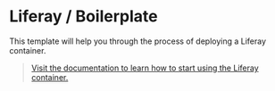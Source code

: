 # Liferay / Boilerplate

This template will help you through the process of deploying a Liferay container.

> [Visit the documentation to learn how to start using the Liferay container.](http://wedeploy.com/docs/other/)